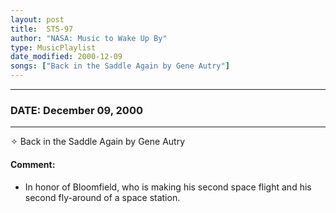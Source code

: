 ```yaml
---
layout: post
title:  STS-97
author: "NASA: Music to Wake Up By"
type: MusicPlaylist
date_modified: 2000-12-09
songs: ["Back in the Saddle Again by Gene Autry"]
---
```


----
### DATE: December 09, 2000
----
✧ Back in the Saddle Again by Gene Autry

#### Comment:
* In honor of Bloomfield, who is making his second space flight and his second fly-around of a space station.



<br/>
<center>
	<a target="_blank"
	   href="https://twitter.com/intent/tweet?hashtags=Space,NASA,Playlist,NASAWakeupCalls,SpaceProgram&text={{ page.author}}, '{{ page.songs.first }}' {{ page.title }}, {{ page.date | date: '%B %d, %Y' }}. {{ site.url }}{{ page.url }} @nasawakeupcalls">
	   <i class="fab fa-twitter" alt="Tweet this page" style="font-size: 1.3em;"></i>
	</a>
	&nbsp; 	<i class="fas fa-user-astronaut" style="font-size: 1.5em;"></i> &nbsp;
    <a type="amzn" search="'Back in the Saddle Again by Gene Autry'" category="popular music">
        <i class="fab fa-amazon" style="font-size: 1.3em;"></i>
    </a>
</center>
